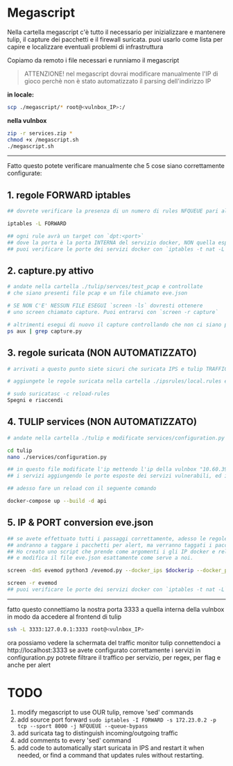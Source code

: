 # Megascript

Nella cartella megascript c'è tutto il necessario per inizializzare e mantenere tulip, il capture dei pacchetti e il firewall suricata. puoi usarlo come lista per capire e localizzare eventuali problemi di infrastruttura

Copiamo da remoto i file necessari e runniamo il megascript

> ATTENZIONE! nel megascript dovrai modificare manualmente l'IP di gioco perchè non è stato automatizzato il parsing dell'indirizzo IP

**in locale:**
```bash
scp ./megascript/* root@<vulnbox_IP>:/
```

**nella vulnbox**
```bash
zip -r services.zip *
chmod +x /megascript.sh
./megascript.sh
```

---
Fatto questo potete verificare manualmente che 5 cose siano correttamente configurate:

## 1. regole FORWARD iptables

```bash
## dovrete verificare la presenza di un numero di rules NFQUEUE pari al numero dei servizi docker esposti

iptables -L FORWARD 

## ogni rule avrà un target con `dpt:<port>` 
## dove la porta è la porta INTERNA del servizio docker, NON quella esposta su 0.0.0.0
## puoi verificare le porte dei servizi docker con `iptables -t nat -L` nella Chain Docker 
```

## 2. capture.py attivo

```bash
# andate nella cartella ./tulip/servces/test_pcap e controllate
# che siano presenti file pcap e un file chiamato eve.json

# SE NON C'E' NESSUN FILE ESEGUI `screen -ls` dovresti ottenere 
# uno screen chiamato capture. Puoi entrarvi con `screen -r capture`

# altrimenti esegui di nuovo il capture controllando che non ci siano processi attivi ripetuti con 
ps aux | grep capture.py
```
## 3. regole suricata (NON AUTOMATIZZATO)
```bash
# arrivati a questo punto siete sicuri che suricata IPS e tulip TRAFFIC MONITOR funzioneranno correttamente

# aggiungete le regole suricata nella cartella ./ipsrules/local.rules e fate un reload

# sudo suricatasc -c reload-rules
Spegni e riaccendi
```


## 4. TULIP services (NON AUTOMATIZZATO)
```bash
# andate nella cartella ./tulip e modificate services/configuration.py

cd tulip
nano ./services/configuration.py

## in questo file modificate l'ip mettendo l'ip della vulnbox "10.60.39.1", e modificate 
## i servizi aggiungendo le porte esposte dei servizi vulnerabili, ed il loro nome. 

## adesso fare un reload con il seguente comando

docker-compose up --build -d api
```
## 5. IP & PORT conversion eve.json 
```bash
## se avete effettuato tutti i passaggi correttamente, adesso le regole suricata 
## andranno a taggare i pacchetti per alert, ma verranno taggati i pacchetti interni di docker. 
## Ho creato uno script che prende come argomenti i gli IP docker e relative porte,
## e modifica il file eve.json esattamente come serve a noi.

screen -dmS evemod python3 /evemod.py --docker_ips $dockerip --docker_ports $dockerport --vulnbox_ports $vulnboxport --vulnbox_ip $VULNBOX_SELF_IP

screen -r evemod
## puoi verificare le porte dei servizi docker con `iptables -t nat -L` nella Chain Docker
```
---

fatto questo connettiamo la nostra porta 3333 a quella interna della vulnbox in modo da accedere al frontend di tulip

```bash
ssh -L 3333:127.0.0.1:3333 root@<vulnbox_IP>
```

ora possiamo vedere la schermata del traffic monitor tulip connettendoci a http://localhost:3333
se avete configurato correttamente i servizi in configuration.py potrete filtrare il traffico per servizio, per regex, per flag e anche per alert

# TODO
1. modify megascript to use OUR tulip, remove 'sed' commands
2. add source port forward `sudo iptables -I FORWARD -s 172.23.0.2 -p tcp --sport 8000 -j NFQUEUE --queue-bypass`
3. add suricata tag to distinguish incoming/outgoing traffic 
4. add comments to every 'sed' command
5. add code to automatically start suricata in IPS and restart it when needed, or find a command that updates rules without restarting.
